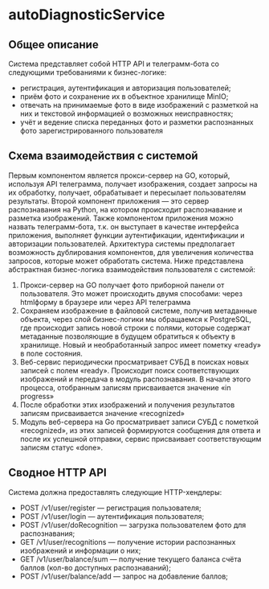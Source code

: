 # autoDiagnosticService
## Общее описание
Система представляет собой HTTP API и телеграмм-бота со следующими
требованиями к бизнес-логике:
- регистрация, аутентификация и авторизация пользователей;
- приём фото и сохранение их в объектное хранилище MinIO;
- отвечать на принимаемые фото в виде изображений с разметкой на
них и текстовой информацией о возможных неисправностях;
- учёт и ведение списка переданных фото и разметки распознанных фото
зарегистрированного пользователя
## Cхема взаимодействия с системой

Первым компонентом является прокси-сервер на GO, который,
используя API телеграмма, получает изображения, создает запросы на их
обработку, получает, обрабатывает и пересылает пользователям результаты.
Второй компонент приложения — это сервер распознавания на Python,
на котором происходит распознавание и разметка изображений.
Также компонентом приложения можно назвать телеграмм-бота, т.к.
он выступает в качестве интерфейса приложения, выполняет функции
аутентификации, идентификации и авторизации пользователей.
Архитектура системы предполагает возможность дублирования
компонентов, для увеличения количества запросов, которые может
обработать система.
Ниже представлена абстрактная бизнес-логика взаимодействия
пользователя с системой:
1. Прокси-сервер на GO получает фото приборной панели от
пользователя. Это может происходить двумя способами: через htmlформу в браузере или через API телеграмма
2. Сохраняем изображение в файловой системе, получив метаданные
объекта, через слой бизнес-логики мы обращаемся к PostgreSQL, где
происходит запись новой строки с полями, которые содержат
метаданные позволяющие в будущем обратиться к объекту в
хранилище. Новый и необработанный запрос имеет пометку «ready» в
поле состояния.
3. Веб-сервис периодически просматривает СУБД в поисках новых
записей с полем «ready». Происходит поиск соответствующих
изображений и передача в модуль распознавания. В начале этого
процесса, отобранным записям присваивается значение «in progress»
4. После обработки этих изображений и получения результатов записям
присваивается значение «recognized»
5. Модуль веб-сервера на Go просматривает записи СУБД с пометкой
«recognized», из этих записей формируются сообщения для ответа и
после их успешной отправки, сервис присваивает соответствующим
записям статус «done».

## Сводное HTTP API
Система должна предоставлять следующие HTTP-хендлеры:
- POST /v1/user/register — регистрация пользователя;
- POST /v1/user/login — аутентификация пользователя;
- POST /v1/user/doRecognition — загрузка пользователем фото для
распознавания;
- GET /v1/user/recognitions — получение истории распознанных
изображений и информации о них;
- GET /v1/user/balance/sum — получение текущего баланса счёта баллов
(кол-во доступных распознаваний);
- POST /v1/user/balance/add — запрос на добавление баллов;
